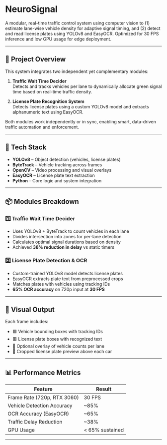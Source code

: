 # NeuroSignal 

A modular, real-time traffic control system using computer vision to (1) estimate lane-wise vehicle density for adaptive signal timing, and (2) detect and read license plates using YOLOv8 and EasyOCR. Optimized for 30 FPS inference and low GPU usage for edge deployment.

---

## 🧠 Project Overview

This system integrates two independent yet complementary modules:

1. **Traffic Wait Time Decider**  
   Detects and tracks vehicles per lane to dynamically allocate green signal time based on real-time traffic density.

2. **License Plate Recognition System**  
   Detects license plates using a custom YOLOv8 model and extracts alphanumeric text using EasyOCR.

Both modules work independently or in sync, enabling smart, data-driven traffic automation and enforcement.

---

## 🔧 Tech Stack

- **YOLOv8** – Object detection (vehicles, license plates)  
- **ByteTrack** – Vehicle tracking across frames  
- **OpenCV** – Video processing and visual overlays  
- **EasyOCR** – License plate text extraction  
- **Python** – Core logic and system integration

---

## 📦 Modules Breakdown

### 1️⃣ Traffic Wait Time Decider

- Uses YOLOv8 + ByteTrack to count vehicles in each lane
- Divides intersection into zones for per-lane detection
- Calculates optimal signal durations based on density
- Achieved **38% reduction in delay** vs static timers

### 2️⃣ License Plate Detection & OCR

- Custom-trained YOLOv8 model detects license plates
- EasyOCR extracts plate text from preprocessed crops
- Matches plates with vehicles using tracking IDs
- **65% OCR accuracy** on 720p input at **30 FPS**

---

## 🎥 Visual Output

Each frame includes:
- 🟩 Vehicle bounding boxes with tracking IDs  
- 🟥 License plate boxes with recognized text  
- 🧠 Optional overlay of vehicle counts per lane  
- 🪪 Cropped license plate preview above each car

---

## 📊 Performance Metrics

| Feature                      | Result           |
|-----------------------------|------------------|
| Frame Rate (720p, RTX 3060) | 30 FPS           |
| Vehicle Detection Accuracy  | ~85%             |
| OCR Accuracy (EasyOCR)      | ~65%             |
| Traffic Delay Reduction     | ~38%             |
| GPU Usage                   | < 65% sustained  |

---
